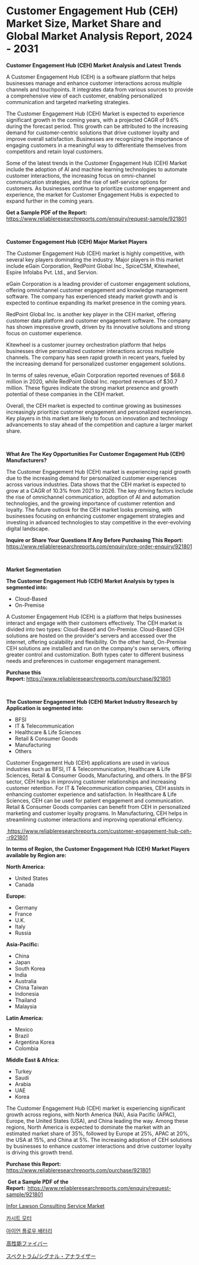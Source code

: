 <p><h1>Customer Engagement Hub (CEH) Market Size, Market Share and Global Market Analysis Report, 2024 - 2031</h1></p><p><strong>Customer Engagement Hub (CEH) Market Analysis and Latest Trends</strong></p>
<p><p>A Customer Engagement Hub (CEH) is a software platform that helps businesses manage and enhance customer interactions across multiple channels and touchpoints. It integrates data from various sources to provide a comprehensive view of each customer, enabling personalized communication and targeted marketing strategies.</p><p>The Customer Engagement Hub (CEH) Market is expected to experience significant growth in the coming years, with a projected CAGR of 9.6% during the forecast period. This growth can be attributed to the increasing demand for customer-centric solutions that drive customer loyalty and improve overall satisfaction. Businesses are recognizing the importance of engaging customers in a meaningful way to differentiate themselves from competitors and retain loyal customers.</p><p>Some of the latest trends in the Customer Engagement Hub (CEH) Market include the adoption of AI and machine learning technologies to automate customer interactions, the increasing focus on omni-channel communication strategies, and the rise of self-service options for customers. As businesses continue to prioritize customer engagement and experience, the market for Customer Engagement Hubs is expected to expand further in the coming years.</p></p>
<p><strong>Get a Sample PDF of the Report:&nbsp;</strong> <a href="https://www.reliableresearchreports.com/enquiry/request-sample/921801">https://www.reliableresearchreports.com/enquiry/request-sample/921801</a></p>
<p>&nbsp;</p>
<p><strong>Customer Engagement Hub (CEH) Major Market Players</strong></p>
<p><p>The Customer Engagement Hub (CEH) market is highly competitive, with several key players dominating the industry. Major players in this market include eGain Corporation, RedPoint Global Inc., SpiceCSM, Kitewheel, Espire Infolabs Pvt. Ltd., and Servion.</p><p>eGain Corporation is a leading provider of customer engagement solutions, offering omnichannel customer engagement and knowledge management software. The company has experienced steady market growth and is expected to continue expanding its market presence in the coming years.</p><p>RedPoint Global Inc. is another key player in the CEH market, offering customer data platform and customer engagement software. The company has shown impressive growth, driven by its innovative solutions and strong focus on customer experience.</p><p>Kitewheel is a customer journey orchestration platform that helps businesses drive personalized customer interactions across multiple channels. The company has seen rapid growth in recent years, fueled by the increasing demand for personalized customer engagement solutions.</p><p>In terms of sales revenue, eGain Corporation reported revenues of $68.6 million in 2020, while RedPoint Global Inc. reported revenues of $30.7 million. These figures indicate the strong market presence and growth potential of these companies in the CEH market.</p><p>Overall, the CEH market is expected to continue growing as businesses increasingly prioritize customer engagement and personalized experiences. Key players in this market are likely to focus on innovation and technology advancements to stay ahead of the competition and capture a larger market share.</p></p>
<p>&nbsp;</p>
<p><strong>What Are The Key Opportunities For Customer Engagement Hub (CEH) Manufacturers?</strong></p>
<p><p>The Customer Engagement Hub (CEH) market is experiencing rapid growth due to the increasing demand for personalized customer experiences across various industries. Data shows that the CEH market is expected to grow at a CAGR of 10.3% from 2021 to 2026. The key driving factors include the rise of omnichannel communication, adoption of AI and automation technologies, and the growing importance of customer retention and loyalty. The future outlook for the CEH market looks promising, with businesses focusing on enhancing customer engagement strategies and investing in advanced technologies to stay competitive in the ever-evolving digital landscape.</p></p>
<p><strong>Inquire or Share Your Questions If Any Before Purchasing This Report:</strong> <a href="https://www.reliableresearchreports.com/enquiry/pre-order-enquiry/921801">https://www.reliableresearchreports.com/enquiry/pre-order-enquiry/921801</a></p>
<p>&nbsp;</p>
<p><strong>Market Segmentation</strong></p>
<p><strong>The Customer Engagement Hub (CEH) Market Analysis by types is segmented into:</strong></p>
<p><ul><li>Cloud-Based</li><li>On-Premise</li></ul></p>
<p><p>A Customer Engagement Hub (CEH) is a platform that helps businesses interact and engage with their customers effectively. The CEH market is divided into two types: Cloud-Based and On-Premise. Cloud-Based CEH solutions are hosted on the provider's servers and accessed over the internet, offering scalability and flexibility. On the other hand, On-Premise CEH solutions are installed and run on the company's own servers, offering greater control and customization. Both types cater to different business needs and preferences in customer engagement management.</p></p>
<p><strong>Purchase this Report:&nbsp;</strong><a href="https://www.reliableresearchreports.com/purchase/921801">https://www.reliableresearchreports.com/purchase/921801</a></p>
<p>&nbsp;</p>
<p><strong>The Customer Engagement Hub (CEH) Market Industry Research by Application is segmented into:</strong></p>
<p><ul><li>BFSI</li><li>IT & Telecommunication</li><li>Healthcare & Life Sciences</li><li>Retail & Consumer Goods</li><li>Manufacturing</li><li>Others</li></ul></p>
<p><p>Customer Engagement Hub (CEH) applications are used in various industries such as BFSI, IT & Telecommunication, Healthcare & Life Sciences, Retail & Consumer Goods, Manufacturing, and others. In the BFSI sector, CEH helps in improving customer relationships and increasing customer retention. For IT & Telecommunication companies, CEH assists in enhancing customer experience and satisfaction. In Healthcare & Life Sciences, CEH can be used for patient engagement and communication. Retail & Consumer Goods companies can benefit from CEH in personalized marketing and customer loyalty programs. In Manufacturing, CEH helps in streamlining customer interactions and improving operational efficiency.</p></p>
<p><a href="https://www.reliableresearchreports.com/customer-engagement-hub-ceh--r921801">&nbsp;https://www.reliableresearchreports.com/customer-engagement-hub-ceh--r921801</a></p>
<p><strong>In terms of Region, the Customer Engagement Hub (CEH) Market Players available by Region are:</strong></p>
<p>
    <p> <strong> North America: </strong>
        <ul>
            <li>United States</li>
            <li>Canada</li>
        </ul>
        </p> 
    <p> <strong> Europe: </strong>
        <ul>
            <li>Germany</li>
            <li>France</li>
            <li>U.K.</li>
            <li>Italy</li>
            <li>Russia</li>
        </ul>
        </p> 
    <p> <strong> Asia-Pacific: </strong>
        <ul>
            <li>China</li>
            <li>Japan</li>
            <li>South Korea</li>
            <li>India</li>
            <li>Australia</li>
            <li>China Taiwan</li>
            <li>Indonesia</li>
            <li>Thailand</li>
            <li>Malaysia</li>
        </ul>
        </p> 
    <p> <strong> Latin America: </strong>
        <ul>
            <li>Mexico</li>
            <li>Brazil</li>
            <li>Argentina Korea</li>
            <li>Colombia</li>
        </ul>
        </p> 
    <p> <strong> Middle East & Africa: </strong>
        <ul>
            <li>Turkey</li>
            <li>Saudi</li>
            <li>Arabia</li>
            <li>UAE</li>
            <li>Korea</li>
        </ul>
    </p>
    </p>
<p><p>The Customer Engagement Hub (CEH) market is experiencing significant growth across regions, with North America (NA), Asia Pacific (APAC), Europe, the United States (USA), and China leading the way. Among these regions, North America is expected to dominate the market with an estimated market share of 35%, followed by Europe at 25%, APAC at 20%, the USA at 15%, and China at 5%. The increasing adoption of CEH solutions by businesses to enhance customer interactions and drive customer loyalty is driving this growth trend.</p></p>
<p><strong>Purchase this Report: </strong><a href="https://www.reliableresearchreports.com/purchase/921801">https://www.reliableresearchreports.com/purchase/921801</a></p>
<p>&nbsp;<strong>Get a Sample PDF of the Report:&nbsp;&nbsp;</strong><a href="https://www.reliableresearchreports.com/enquiry/request-sample/921801">https://www.reliableresearchreports.com/enquiry/request-sample/921801</a></p>
<p><strong></strong></p>
<p><p><a href="https://www.linkedin.com/pulse/infor-lawson-consulting-service-market-research-report-its-xwwec">Infor Lawson Consulting Service Market</a></p><p><a href="https://medium.com/@mslonkoss78/%EC%B9%B4%EC%8B%9C%ED%8A%B8-%EB%AA%A8%ED%84%B0-%EC%8B%9C%EC%9E%A5-%EC%A7%80%ED%91%9C-%ED%95%B4%EC%84%9D-%EC%8B%9C%EC%9E%A5-%EC%A0%90%EC%9C%A0%EC%9C%A8-%ED%8A%B8%EB%A0%8C%EB%93%9C-%EB%B0%8F-%EC%84%B1%EC%9E%A5-%ED%8C%A8%ED%84%B4-782af2c2734d">카시트 모터</a></p><p><a href="https://medium.com/@ikeschumm04/%EC%B2%A0-%ED%9D%90%EB%A6%84-%EC%A0%84%EC%A7%80-%EC%8B%9C%EC%9E%A5-%EA%B2%BD%EC%9F%81-%EB%B6%84%EC%84%9D-%EC%8B%9C%EC%9E%A5-%EB%8F%99%ED%96%A5-%EB%B0%8F-2031%EB%85%84%EA%B9%8C%EC%A7%80%EC%9D%98-%EC%98%88%EC%B8%A1-9323476ff0a4">아이언 플로우 배터리</a></p><p><a href="https://github.com/tanyaali3/Market-Research-Report-List-1/blob/main/467086060956.md">高性能ファイバー</a></p><p><a href="https://medium.com/@peterpatel626/%E3%83%87%E3%82%B3%E3%83%BC%E3%83%87%E3%82%A3%E3%83%B3%E3%82%B0%E3%82%B9%E3%83%9A%E3%82%AF%E3%83%88%E3%83%A9%E3%83%A0%E3%81%A8%E4%BF%A1%E5%8F%B7%E3%82%A2%E3%83%8A%E3%83%A9%E3%82%A4%E3%82%B6%E3%83%BC%E5%B8%82%E5%A0%B4%E3%81%AE%E3%83%A1%E3%83%88%E3%83%AA%E3%82%AF%E3%82%B9-%E5%B8%82%E5%A0%B4%E3%82%B7%E3%82%A7%E3%82%A2-%E3%83%88%E3%83%AC%E3%83%B3%E3%83%89-%E3%81%8A%E3%82%88%E3%81%B3%E6%88%90%E9%95%B7%E3%83%91%E3%82%BF%E3%83%BC%E3%83%B3-c5e4135cf085">スペクトラム/シグナル・アナライザー</a></p></p>